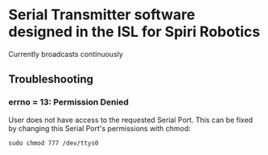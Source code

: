 # Serial Transmitter software designed in the ISL for Spiri Robotics

Currently broadcasts continuously

## Troubleshooting

### errno = 13: Permission Denied

User does not have access to the requested Serial Port. This can be fixed by changing this Serial Port's permissions with chmod:

```
sudo chmod 777 /dev/ttys0
```